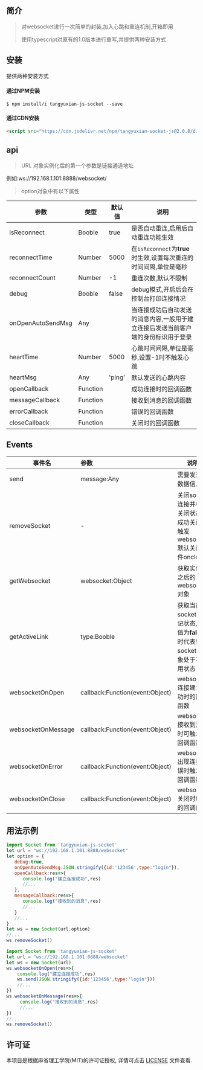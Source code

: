 ## 简介

> 对websocket进行一次简单的封装,加入心跳和重连机制,开箱即用
>
> 使用typescript对原有的1.0版本进行重写,并提供两种安装方式

##  安装

提供两种安装方式

#### 通过NPM安装

``` shell
$ npm install/i tangyuxian-js-socket --save
```

#### 通过CDN安装

```html
<script src="https://cdn.jsdelivr.net/npm/tangyuxian-socket-js@2.0.0/dist/index.min.js"></script>
```

##  api

> URL 对象实例化后的第一个参数是链接通道地址

例如:ws://192.168.1.101:8888/websocket/

> option对象中有以下属性

| 参数              | 类型     | 默认值 | 说明                                                         |
| ----------------- | -------- | ------ | ------------------------------------------------------------ |
| isReconnect       | Booble   | true   | 是否自动重连,启用后自动重连功能生效                          |
| reconnectTime     | Number   | 5000   | 在`isReconnect`为**true**时生效,设置每次重连的时间间隔,单位是毫秒 |
| reconnectCount    | Number   | -1     | 重连次数,默认不限制                                          |
| debug             | Booble   | false  | debug模式,开启后会在控制台打印连接情况                       |
| onOpenAutoSendMsg | Any      |        | 当连接成功后自动发送的消息内容,一般用于建立连接后发送当前客户端的身份标识用于登录 |
| heartTime         | Number   | 5000   | 心跳时间间隔,单位是毫秒,设置-1时不触发心跳                   |
| heartMsg          | Any      | 'ping' | 默认发送的心跳内容                                           |
| openCallback      | Function |        | 成功连接时的回调函数                                         |
| messageCallback   | Function |        | 接收到消息的回调函数                                         |
| errorCallback     | Function |        | 错误的回调函数                                               |
| closeCallback     | Function |        | 关闭时的回调函数                                             |

## Events

| 事件名             | 参数                            | 说明                                                         |
| ------------------ | :------------------------------ | ------------------------------------------------------------ |
| send               | message:Any                     | 需要发送的数据信息                                           |
| removeSocket       | -                               | 关闭socke连接并标记关闭状态,成功关闭可触发websocket默认关闭事件onclose |
| getWebsocket       | websocket:Object                | 获取实例化之后的websocket对象                                |
| getActiveLink      | type:Booble                     | 获取当前socket标记状态,当值为**false**时代表整个socket对象处于不可用状态 |
| websocketOnOpen    | callback:Function(event:Object) | websocket连接建立成功时的回调函数                            |
| websocketOnMessage | callback:Function(event:Object) | websocket接收到消息时可触发的回调函数                        |
| websocketOnError   | callback:Function(event:Object) | websocket出现连接错误时触发的回调函数                        |
| websocketOnClose   | callback:Function(event:Object) | websocket关闭时触发的回调函数                                |

## 用法示例


``` javascript
import Socket from 'tangyuxian-js-socket'
let url = "ws://192.168.1.101:8888/websocket"
let option = {
   debug:true,
   onOpenAutoSendMsg:JSON.stringify({id:'123456',type:"login"}),
   openCallback:res=>{
      console.log("建立连接成功",res)
      //...
   },
   messageCallback:res=>{
      console.log("接收到的消息",res) 
      //...
   }
   //...
}
let ws = new Socket(url,option)
//...
ws.removeSocket()
```

``` javascript
import Socket from 'tangyuxian-js-socket'
let url = "ws://192.168.1.101:8888/websocket"
let ws = new Socket(url)
ws.websocketOnOpen(res=>{
    console.log("建立连接成功",res)
    ws.send(JSON.stringify({id:'123456',type:"login"}))
    //...
})
ws.websocketOnMessage(res=>{
     console.log("接收到的消息",res) 
     //...
})
//...
ws.removeSocket()
```

## 许可证

本项目是根据麻省理工学院(MIT)的许可证授权, 详情可点击 [LICENSE](https://github.com/tangyuxian/tangyuxian-js-socket/blob/main/LICENSE) 文件查看.

